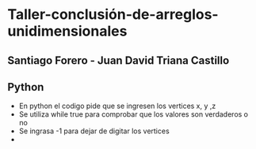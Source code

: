 # Taller-conclusión-de-arreglos-unidimensionales
##  Santiago Forero - Juan David Triana Castillo

## Python
  + En python el codigo pide que se ingresen los vertices x, y ,z 
  + Se utiliza while true para comprobar que los valores son verdaderos o no
  + Se ingrasa -1 para dejar de digitar los vertices
  + 
